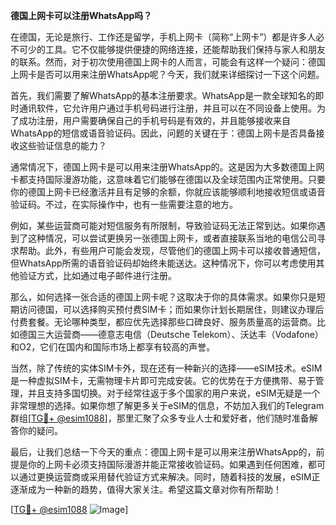 **德国上网卡可以注册WhatsApp吗？**

在德国，无论是旅行、工作还是留学，手机上网卡（简称“上网卡”）都是许多人必不可少的工具。它不仅能够提供便捷的网络连接，还能帮助我们保持与家人和朋友的联系。然而，对于初次使用德国上网卡的人而言，可能会有这样一个疑问：德国上网卡是否可以用来注册WhatsApp呢？今天，我们就来详细探讨一下这个问题。

首先，我们需要了解WhatsApp的基本注册要求。WhatsApp是一款全球知名的即时通讯软件，它允许用户通过手机号码进行注册，并且可以在不同设备上使用。为了成功注册，用户需要确保自己的手机号码是有效的，并且能够接收来自WhatsApp的短信或语音验证码。因此，问题的关键在于：德国上网卡是否具备接收这些验证信息的能力？

通常情况下，德国上网卡是可以用来注册WhatsApp的。这是因为大多数德国上网卡都支持国际漫游功能，这意味着它们能够在德国以及全球范围内正常使用。只要你的德国上网卡已经激活并且有足够的余额，你就应该能够顺利地接收短信或语音验证码。不过，在实际操作中，也有一些需要注意的地方。

例如，某些运营商可能对短信服务有所限制，导致验证码无法正常到达。如果你遇到了这种情况，可以尝试更换另一张德国上网卡，或者直接联系当地的电信公司寻求帮助。此外，有些用户可能会发现，尽管他们的德国上网卡可以接收普通短信，但WhatsApp所需的语音验证码却始终未能送达。这种情况下，你可以考虑使用其他验证方式，比如通过电子邮件进行注册。

那么，如何选择一张合适的德国上网卡呢？这取决于你的具体需求。如果你只是短期访问德国，可以选择购买预付费SIM卡；而如果你计划长期居住，则建议办理后付费套餐。无论哪种类型，都应优先选择那些口碑良好、服务质量高的运营商。比如德国三大运营商——德意志电信（Deutsche Telekom）、沃达丰（Vodafone）和O2，它们在国内和国际市场上都享有较高的声誉。

当然，除了传统的实体SIM卡外，现在还有一种新兴的选择——eSIM技术。eSIM是一种虚拟SIM卡，无需物理卡片即可完成安装。它的优势在于方便携带、易于管理，并且支持多国切换。对于经常往返于多个国家的用户来说，eSIM无疑是一个非常理想的选择。如果你想了解更多关于eSIM的信息，不妨加入我们的Telegram群组[[TG💪+ @esim1088](https://t.me/s/esim1088)]，那里汇聚了众多专业人士和爱好者，他们随时准备解答你的疑问。

最后，让我们总结一下今天的重点：德国上网卡是可以用来注册WhatsApp的，前提是你的上网卡必须支持国际漫游并能正常接收验证码。如果遇到任何困难，都可以通过更换运营商或采用替代验证方式来解决。同时，随着科技的发展，eSIM正逐渐成为一种新的趋势，值得大家关注。希望这篇文章对你有所帮助！

[[TG💪+ @esim1088](https://t.me/s/esim1088) ![Image](https://i.postimg.cc/4NQfJmqS/Snipaste-2025-05-13-00-14-12.png)]